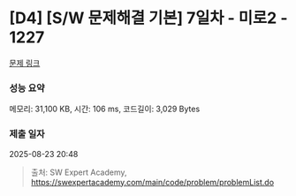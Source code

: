 # [D4] [S/W 문제해결 기본] 7일차 - 미로2 - 1227 

[문제 링크](https://swexpertacademy.com/main/code/problem/problemDetail.do?contestProbId=AV14wL9KAGkCFAYD) 

### 성능 요약

메모리: 31,100 KB, 시간: 106 ms, 코드길이: 3,029 Bytes

### 제출 일자

2025-08-23 20:48



> 출처: SW Expert Academy, https://swexpertacademy.com/main/code/problem/problemList.do